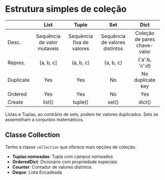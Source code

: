 # Estrutura simples de coleção 

|           |             **List**            |           **Tuple**           |               **Set**              |             **Dict**             |
|-----------|:---------------------------:|:-------------------------:|:------------------------------:|:----------------------------:|
| Desc.     | Sequência de valor mutaveis | Sequência fixa de valores | Sequência de valores distintos | Coleção de pares chave-valor |
| Repres.   |          [a, b, c]          |         (a, b, c)         |            {a, b, c}           |        {'a':b, 'c':d}        |
| Duplicate |             Yes             |            Yes            |               No               |       No duplicate key       |
| Ordered   |             Yes             |            Yes            |               No               |              Yes             |
| Create    |            list()           |          tuple()          |              set()             |            dict()            |

Listas e Tuplas, ao contrário de sets, podem ter valores duplicados.
Sets se assemelham a conjuntos matemáticos.

## Classe Collection
Tenho a classe `collection` que oferece mais opções de coleção.

- **Tuplas nomeadas**: Tupla com campos nomeados
- **OrderedDict**: Dicionário com propriedade especiais
- **Counter**: Contador de valores distintos
- **Deque**: Lista Encadeada


